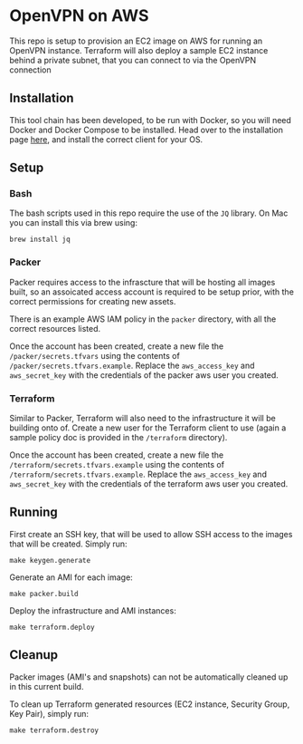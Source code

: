 # OpenVPN on AWS

This repo is setup to provision an EC2 image on AWS for running an OpenVPN instance. Terraform will also deploy a sample EC2 instance behind a private subnet, that you can connect to via the OpenVPN connection

## Installation
This tool chain has been developed, to be run with Docker, so you will need Docker and Docker Compose to be installed.
Head over to the installation page [here](https://docs.docker.com/install/), and install the correct client for your OS.

## Setup

### Bash
The bash scripts used in this repo require the use of the `JQ` library. On Mac you can install this via brew using:

    brew install jq

### Packer
Packer requires access to the infrascture that will be hosting all images built, so an assoicated access account is required to be setup prior, with the correct permissions for creating new assets.

There is an example AWS IAM policy in the `packer` directory, with all the correct resources listed.

Once the account has been created, create a new file the `/packer/secrets.tfvars` using the contents of `/packer/secrets.tfvars.example`.
Replace the `aws_access_key` and `aws_secret_key` with the credentials of the packer aws user you created.

### Terraform

Similar to Packer, Terraform will also need to the infrastructure it will be building onto of.
Create a new user for the Terraform client to use (again a sample policy doc is provided in the `/terraform` directory).

Once the account has been created, create a new file the `/terraform/secrets.tfvars.example` using the contents of `/terraform/secrets.tfvars.example`.
Replace the `aws_access_key` and `aws_secret_key` with the credentials of the terraform aws user you created.

## Running

First create an SSH key, that will be used to allow SSH access to the images that will be created. Simply run:

    make keygen.generate

Generate an AMI for each image:

    make packer.build

Deploy the infrastructure and AMI instances:

    make terraform.deploy

## Cleanup

Packer images (AMI's and snapshots) can not be automatically cleaned up in this current build.

To clean up Terraform generated resources (EC2 instance, Security Group, Key Pair), simply run:

    make terraform.destroy
